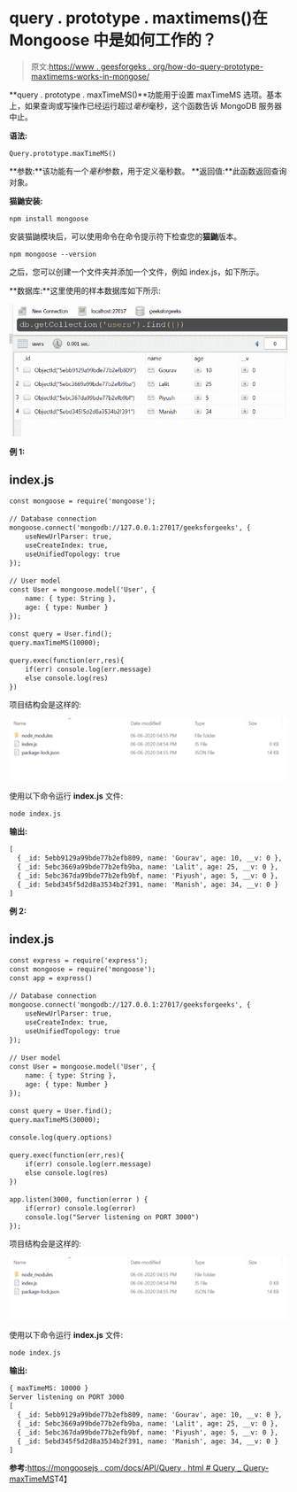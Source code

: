 # query . prototype . maxtimems()在 Mongoose 中是如何工作的？

> 原文:[https://www . geesforgeks . org/how-do-query-prototype-maxtimems-works-in-mongose/](https://www.geeksforgeeks.org/how-does-query-prototype-maxtimems-works-in-mongoose/)

**query . prototype . maxTimeMS()**功能用于设置 maxTimeMS 选项。基本上，如果查询或写操作已经运行超过*毫秒*毫秒，这个函数告诉 MongoDB 服务器中止。

**语法:**

```
Query.prototype.maxTimeMS()
```

**参数:**该功能有一个*毫秒*参数，用于定义毫秒数。
**返回值:**此函数返回查询对象。

**猫鼬安装:**

```
npm install mongoose
```

安装猫鼬模块后，可以使用命令在命令提示符下检查您的**猫鼬**版本。

```
npm mongoose --version
```

之后，您可以创建一个文件夹并添加一个文件，例如 index.js，如下所示。

**数据库:**这里使用的样本数据库如下所示:

![](img/2134265eb70c448baf37786789f2598a.png)

**例 1:**

## index.js

```
const mongoose = require('mongoose');

// Database connection
mongoose.connect('mongodb://127.0.0.1:27017/geeksforgeeks', {
    useNewUrlParser: true,
    useCreateIndex: true,
    useUnifiedTopology: true
});

// User model
const User = mongoose.model('User', { 
    name: { type: String },
    age: { type: Number }
});

const query = User.find();
query.maxTimeMS(10000);

query.exec(function(err,res){
    if(err) console.log(err.message)
    else console.log(res)
})
```

项目结构会是这样的:

![](img/3209d9b4369c180282a34be8070d7d6e.png)

使用以下命令运行 **index.js** 文件:

```
node index.js
```

**输出:**

```
[
  { _id: 5ebb9129a99bde77b2efb809, name: 'Gourav', age: 10, __v: 0 },
  { _id: 5ebc3669a99bde77b2efb9ba, name: 'Lalit', age: 25, __v: 0 },
  { _id: 5ebc367da99bde77b2efb9bf, name: 'Piyush', age: 5, __v: 0 },
  { _id: 5ebd345f5d2d8a3534b2f391, name: 'Manish', age: 34, __v: 0 }
]
```

**例 2:**

## index.js

```
const express = require('express');
const mongoose = require('mongoose');
const app = express()

// Database connection
mongoose.connect('mongodb://127.0.0.1:27017/geeksforgeeks', {
    useNewUrlParser: true,
    useCreateIndex: true,
    useUnifiedTopology: true
});

// User model
const User = mongoose.model('User', { 
    name: { type: String },
    age: { type: Number }
});

const query = User.find();
query.maxTimeMS(30000);

console.log(query.options)

query.exec(function(err,res){
    if(err) console.log(err.message)
    else console.log(res)
})

app.listen(3000, function(error ) {
    if(error) console.log(error)
    console.log("Server listening on PORT 3000")
});
```

项目结构会是这样的:

![](img/3209d9b4369c180282a34be8070d7d6e.png)

使用以下命令运行 **index.js** 文件:

```
node index.js
```

**输出:**

```
{ maxTimeMS: 10000 }
Server listening on PORT 3000
[
  { _id: 5ebb9129a99bde77b2efb809, name: 'Gourav', age: 10, __v: 0 },
  { _id: 5ebc3669a99bde77b2efb9ba, name: 'Lalit', age: 25, __v: 0 }, 
  { _id: 5ebc367da99bde77b2efb9bf, name: 'Piyush', age: 5, __v: 0 }, 
  { _id: 5ebd345f5d2d8a3534b2f391, name: 'Manish', age: 34, __v: 0 } 
]
```

**参考:**[https://mongoosejs . com/docs/API/Query . html # Query _ Query-maxTimeMS](https://mongoosejs.com/docs/api/query.html#query_Query-maxTimeMS)T4】